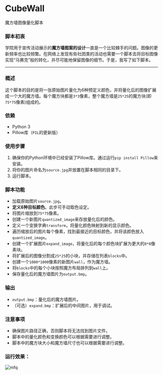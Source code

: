# CubeWall
魔方墙图像量化脚本
### 脚本初衷

学院用于宣传活动展示的**魔方墙图案的设计**一直是一个比较棘手的问题。图像的更新频率也比较频繁。在网络上发现有些社团类的活动也需要一个脚本去将目标图像实现“马赛克”般的转化，并尽可能地保留图像的细节。于是，我写了如下脚本。

***

### 概述

这个脚本的目的是将一张原始图片量化为6种预定义颜色，并将量化后的图像扩展成一个大的魔方墙。每个魔方块都是`3*3`像素，整个魔方墙是`25*25`的魔方块(即`75*75`像素)组成的。

### 依赖

- Python 3
- Pillow库（`PIL`的更新版）

### 使用步骤

1. 确保你的Python环境中已经安装了Pillow库。通过运行`pip install Pillow`来安装。
2. 将你的图片命名为`source.jpg`并放置在脚本相同的目录下。
3. 运行脚本。

### 脚本功能

- 加载原始图片`source.jpg`。
- **定义6种目标颜色**。此步可手动取色设定。
- 将图片缩放到`75*75`像素。
- 创建一个新图片`quantized_image`来存放量化后的颜色。
- 定义一个变换字典`transform`，将量化颜色映射到新的显示颜色。
- 遍历缩放后的图片每个像素，找到最接近的目标颜色，并将该颜色放入`quantized_image`。
- 创建一个扩展图片`expand_image`，将量化后的每个颜色块扩展为更大的`8*8`像素块。
- 将扩展后的图像分割成`25*25`的小块，并存储在列表`blocks`中。
- 创建一个`1000*1000`像素的新图片`wall`，作为魔方墙。
- 将`blocks`中的每个小块按照魔方布局排列到`wall`上。
- 保存量化后的魔方墙图片为`output.bmp`。

### 输出

- `output.bmp`：量化后的魔方墙图片。
- （可选）`expand.bmp`：扩展后的中间图片，用于调试。

### 注意事项

- 确保图片路径正确，否则脚本将无法找到图片文件。
- 脚本中的量化颜色和变换颜色可以根据需要进行调整。
- 脚本中的魔方块大小和魔方墙尺寸也可以根据需要进行调整。

### 运行效果：

![mfq](E:\桌面\CS\typorapics\魔方墙图像量化脚本\mfq.jpg)
